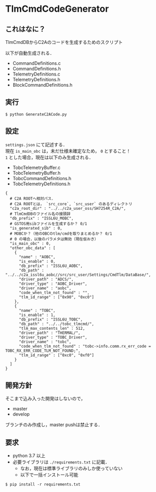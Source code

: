 # TlmCmdCodeGenerator
## これはなに？
TlmCmdDBからC2Aのコードを生成するためのスクリプト

以下が自動生成される．
- CommandDefinitions.c
- CommandDefinitions.h
- TelemetryDefinitions.c
- TelemetryDefinitions.h
- BlockCommandDefinitions.h

## 実行
```
$ python GenerateC2ACode.py
```

## 設定
`settings.json` にて記述する．  
現在 `is_main_obc` は，未だ仕様未確定なため， `0` とすること！  
`1` とした場合，現在は以下のみ生成される．
- TobcTelemetryBuffer.c
- TobcTelemetryBuffer.h
- TobcCommandDefinitions.h
- TobcTelemetryDefinitions.h

```
{
  # C2A ROOTへ相対パス．
  # C2A ROOTとは， `src_core`, `src_user` のあるディレクトリ
  "c2a_root_dir" : "../../c2a_user_oss/SH7254R_C2A/",
  # TlmCmdDBのファイル名の接頭辞
  "db_prefix" : "ISSL6U_MOBC",
  # GSTOS用sibファイルを生成するか？ 0/1
  "is_generated_sib" : 0,
  # MOBCか？（他のOBCのtlm/cmdを取りまとめるか？ 0/1
  # 0 の場合，以後のパラメタは無効（現在仮おき）
  "is_main_obc" : 0,
  "other_obc_data" : [
    {
      "name" : "AOBC",
      "is_enable" : 0,
      "db_prefix" : "ISSL6U_AOBC",
      "db_path" : "../../c2a_issl6u_aobc//src/src_user/Settings/CmdTlm/DataBase/",
      "driver_path" : "ADCS/",
      "driver_type" : "AOBC_Driver",
      "driver_name" : "aobc",
      "code_when_tlm_not_found" : "",
      "tlm_id_range" : ["0x90", "0xc0"]
    },
    {
      "name" : "TOBC",
      "is_enable" : 1,
      "db_prefix" : "ISSL6U_TOBC",
      "db_path" : "../../tobc_tlmcmd/",
      "tlm_max_contents_len" : 512,
      "driver_path" : "THERMAL/",
      "driver_type" : "TOBC_Driver",
      "driver_name" : "tobc",
      "code_when_tlm_not_found" : "tobc->info.comm.rx_err_code = TOBC_RX_ERR_CODE_TLM_NOT_FOUND;",
      "tlm_id_range" : ["0xc0", "0xf0"]
    }
  ]
}
```


## 開発方針
そこまで込み入った開発はしないので，

- master
- develop

ブランチのみ作成し，master pushは禁止する．


## 要求
- python 3.7 以上
- 必要ライブラリは `./requirements.txt` に記載．
	- なお，現在は標準ライブラリのみしか使っていない
	- 以下で一括インストール可能
```
$ pip install -r requirements.txt
```

